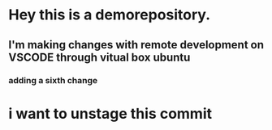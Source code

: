 # Hey this is a demorepository.

## I'm making changes with remote development on VSCODE through vitual box ubuntu
### adding a sixth change

# i want to unstage this commit